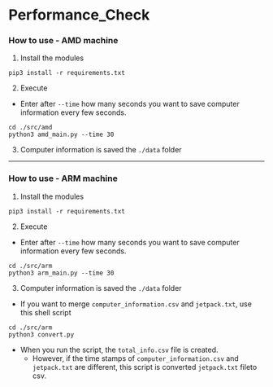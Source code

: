# Performance_Check

### How to use - AMD machine
1. Install the modules
```shell
pip3 install -r requirements.txt
```

2. Execute
- Enter after `--time` how many seconds you want to save computer information every few seconds.
```shell
cd ./src/amd
python3 amd_main.py --time 30
```

3. Computer information is saved the `./data` folder

---


### How to use - ARM machine
1. Install the modules
```shell
pip3 install -r requirements.txt
```

2. Execute
- Enter after `--time` how many seconds you want to save computer information every few seconds.
```shell
cd ./src/arm
python3 arm_main.py --time 30
```

3. Computer information is saved the `./data` folder
- If you want to merge `computer_information.csv` and `jetpack.txt`, use this shell script
```shell
cd ./src/arm
python3 convert.py 
```
- When you run the script, the `total_info.csv` file is created.
  - However, if the time stamps of  `computer_information.csv` and `jetpack.txt` are different, this script is converted `jetpack.txt` fileto csv.